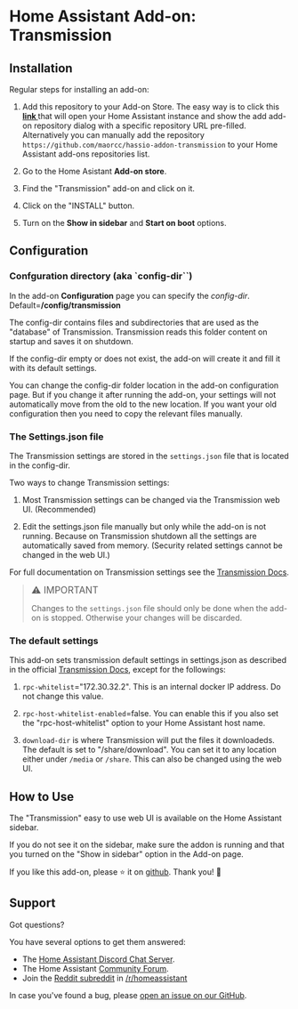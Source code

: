 # Home Assistant Add-on: Transmission

## Installation

Regular steps for installing an add-on:

1. Add this repository to your Add-on Store.  The easy way is to click this **[ link ](https://my.home-assistant.io/redirect/supervisor_add_addon_repository/?repository_url=https%3A%2F%2Fgithub.com%2Fmaorcc%2Fhassio-addon-transmission)** that will open your Home Assistant instance and show the add add-on repository dialog with a specific repository URL pre-filled. Alternatively you can manually add the repository `https://github.com/maorcc/hassio-addon-transmission` to your Home Assistant add-ons repositories list.

2. Go to the Home Asistant **Add-on store**.

3. Find the "Transmission" add-on and click on it.

4. Click on the "INSTALL" button.

5. Turn on the **Show in sidebar** and **Start on boot** options.


## Configuration

### Confguration directory (aka `config-dir``)

In the add-on **Configuration** page you can specify the *config-dir*. Default=**/config/transmission**

The config-dir contains files and subdirectories that are used as the "database" of Transmission.  Transmission reads this folder content on startup and saves it on shutdown.

If the config-dir empty or does not exist, the add-on will create it and fill it with its default settings.

You can change the config-dir folder location in the add-on configuration page.  But if you change it after running the add-on, your settings will not automatically move from the old to the new location.  If you want your old configuration then you need to copy the relevant files manually.

### The Settings.json file

The Transmission settings are stored in the `settings.json` file that is located in the config-dir.

Two ways to change Transmission settings:

1. Most Transmission settings can be changed via the Transmission web UI. (Recommended)

2. Edit the settings.json file manually but only while the add-on is not running. Because on Transmission shutdown all the settings are automatically saved from memory.  (Security related settings cannot be changed in the web UI.) 

For full documentation on Transmission settings see the [Transmission Docs].

> <big>⚠️ IMPORTANT</big>
>
> Changes to the `settings.json` file should only be done when the add-on is stopped.  Otherwise your changes will be discarded.

### The default settings

This add-on sets transmission default settings in settings.json as described in the official [Transmission Docs], except for the followings:

1. `rpc-whitelist`="172.30.32.2".  This is an internal docker IP address. Do not change this value.

2. `rpc-host-whitelist-enabled`=false. You can enable this if you also set the "rpc-host-whitelist" option to your Home Assistant host name.

3. `download-dir` is where Transmission will put the files it downloadeds.  The default is set to "/share/download".   You can set it to any location either under `/media` or `/share`. This can also be changed using the web UI.


## How to Use

The "Transmission" easy to use web UI is available on the Home Assistant sidebar.

If you do not see it on the sidebar, make sure the addon is running and that you turned on the "Show in sidebar" option in the Add-on page.

If you like this add-on, please ⭐ it on [github](https://github.com/maorcc/hassio-addon-transmission). Thank you! 🙏


## Support

Got questions?

You have several options to get them answered:

- The [Home Assistant Discord Chat Server][discord].
- The Home Assistant [Community Forum][forum].
- Join the [Reddit subreddit][reddit] in [/r/homeassistant][reddit]

In case you've found a bug, please [open an issue on our GitHub][issue].

[discord]: https://discord.gg/9H9uwXXEhJ
[forum]: https://community.home-assistant.io
[issue]: https://github.com/maorcc/hassio-addon-transmission/issues
[reddit]: https://reddit.com/r/homeassistant
[repository]: https://github.com/maorcc/hassio-addon-transmission
[Transmission Docs]: https://github.com/transmission/transmission/blob/main/docs/Editing-Configuration-Files.md#options